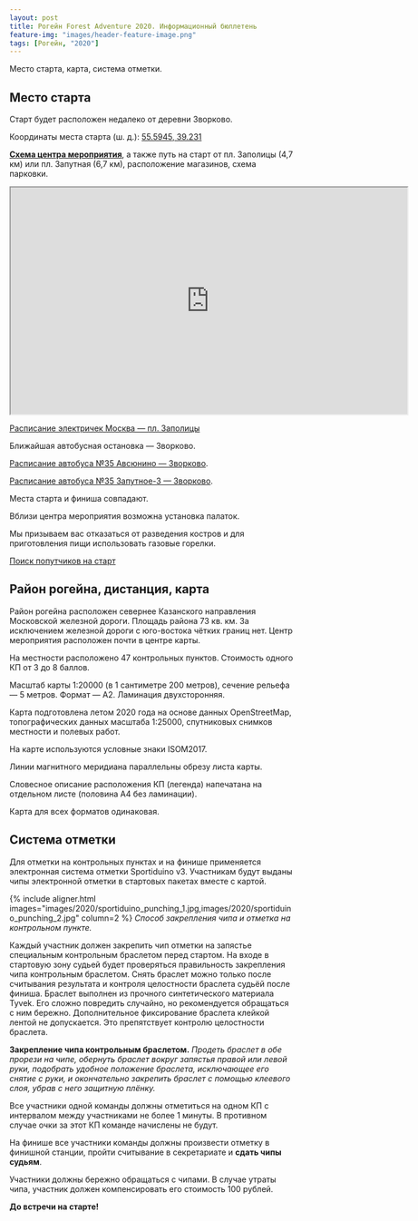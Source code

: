 ```yaml
---
layout: post
title: Рогейн Forest Adventure 2020. Информационный бюллетень
feature-img: "images/header-feature-image.png"
tags: [Рогейн, "2020"]
---
```


Место старта, карта, система отметки.


Место старта
------------

Старт будет расположен недалеко от деревни Зворково.

Координаты места старта (ш. д.): 
[55.5945, 39.231](http://openstreetmap.ru/#mmap=15/55.5945/39.231)

[**Схема центра мероприятия**](http://openstreetmap.ru/?mapid=1458204482),
а также путь на старт от пл. Заполицы (4,7 км) или пл. Запутная (6,7 км),
расположение магазинов, схема парковки.

<iframe width="700px" height="400px" src="https://openstreetmap.ru/frame.php?mapid=1458204482"></iframe>

[Расписание электричек Москва — пл. Заполицы](https://rasp.yandex.ru/search/?fromId=c213&fromName=Москва&toId=c64991&toName=Заполицы&transport[0]=suburban&when=29+августа)

Ближайшая автобусная остановка — Зворково.

[Расписание автобуса №35 Авсюнино — Зворково](https://rasp.yandex.ru/search/bus/?fromId=c33842&fromName=%D0%90%D0%B2%D1%81%D1%8E%D0%BD%D0%B8%D0%BD%D0%BE&toId=s9738136&toName=%D0%97%D0%B2%D0%BE%D1%80%D0%BA%D0%BE%D0%B2%D0%BE&when=29+%D0%B0%D0%B2%D0%B3%D1%83%D1%81%D1%82%D0%B0).

[Расписание автобуса №35 Запутное-3 — Зворково](https://rasp.yandex.ru/search/bus/?fromId=s9738442&fromName=%D0%97%D0%B0%D0%BF%D1%83%D1%82%D0%BD%D0%BE%D0%B5-3&toId=s9738136&toName=%D0%97%D0%B2%D0%BE%D1%80%D0%BA%D0%BE%D0%B2%D0%BE&when=29+%D0%B0%D0%B2%D0%B3%D1%83%D1%81%D1%82%D0%B0).

Места старта и финиша совпадают.

Вблизи центра мероприятия возможна установка палаток.

Мы призываем вас отказаться от разведения костров и для приготовления пищи использовать газовые горелки.

[Поиск попутчиков на старт](https://vk.com/topic-190261264_40959650)


Район рогейна, дистанция, карта
----------------

Район рогейна расположен севернее Казанского направления Московской железной дороги.
Площадь района 73 кв. км.
За исключением железной дороги с юго-востока чётких границ нет.
Центр мероприятия расположен почти в центре карты.

На местности расположено 47 контрольных пунктов. Стоимость одного КП от 3 до 8 баллов.

Масштаб карты 1:20000 (в 1 сантиметре 200 метров), сечение рельефа — 5 метров. Формат — А2. Ламинация двухсторонняя.

Карта подготовлена летом 2020 года на основе данных OpenStreetMap, 
топографических данных масштаба 1:25000,
спутниковых снимков местности и полевых работ. 

На карте используются условные знаки ISOM2017.

Линии магнитного меридиана параллельны обрезу листа карты.

Словесное описание расположения КП (легенда) напечатана на отдельном листе (половина А4 без ламинации).

Карта для всех форматов одинаковая.

Система отметки
---------------

Для отметки на контрольных пунктах и на финише применяется электронная система отметки Sportiduino v3.
Участникам будут выданы чипы электронной отметки в стартовых пакетах вместе с картой.

{% include aligner.html images="images/2020/sportiduino_punching_1.jpg,images/2020/sportiduino_punching_2.jpg" column=2 %}
*Способ закрепления чипа и отметка на контрольном пункте.*

Каждый участник должен закрепить чип отметки на запястье специальным контрольным браслетом перед стартом.
На входе в стартовую зону судьей будет проверяться правильность закрепления чипа контрольным браслетом.
Снять браслет можно только после считывания результата и контроля целостности браслета судьёй после финиша.
Браслет выполнен из прочного синтетического материала Tyvek. Его сложно повредить случайно, но рекомендуется обращаться с ним бережно.
Дополнительное фиксирование браслета клейкой лентой не допускается. Это препятствует контролю целостности браслета.

**Закрепление чипа контрольным браслетом.**
*Продеть браслет в обе прорези на чипе, обернуть браслет вокруг запястья правой или левой руки,
подобрать удобное положение браслета, исключающее его снятие с руки, и окончательно закрепить браслет с помощью клеевого слоя, убрав с него защитную плёнку.*

Все участники одной команды должны отметиться на одном КП с интервалом между участниками не более 1 минуты.
В противном случае очки за этот КП команде начислены не будут.

На финише все участники команды должны произвести отметку в финишной станции, пройти считывание в секретариате и **сдать чипы судьям**.

Участники должны бережно обращаться с чипами.
В случае утраты чипа, участник должен компенсировать его стоимость 100 рублей.


**До встречи на старте!**

